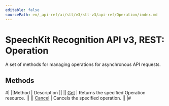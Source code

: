 ```yaml
---
editable: false
sourcePath: en/_api-ref/ai/stt/v3/stt-v3/api-ref/Operation/index.md
---
```


# SpeechKit Recognition API v3, REST: Operation

A set of methods for managing operations for asynchronous API requests.

## Methods

#|
||Method | Description ||
|| [Get](get.md) | Returns the specified Operation resource. ||
|| [Cancel](cancel.md) | Cancels the specified operation. ||
|#